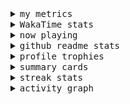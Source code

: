 <details>
  <summary>
    <samp>my metrics</samp>
  </summary>
  <br>

  ![🐳](https://github.com/kkhys/kkhys/blob/main/github-metrics.svg)
</details>

<details>
  <summary>
    <samp>WakaTime stats</samp>
  </summary>
  <br>

<!--START_SECTION:waka-->
**🐱 My GitHub Data** 

> 📦 6.0 MB Used in GitHub's Storage 
 > 
> 🏆 2,729 Contributions in the Year 2025
 > 
> 💼 Opted to Hire
 > 
> 📜 19 Public Repositories 
 > 
> 🔑 26 Private Repositories 
 > 
**I'm an Early 🐤** 

```text
🌞 Morning                9526 commits        ███████░░░░░░░░░░░░░░░░░░   26.64 % 
🌆 Daytime                9555 commits        ███████░░░░░░░░░░░░░░░░░░   26.72 % 
🌃 Evening                14251 commits       ██████████░░░░░░░░░░░░░░░   39.86 % 
🌙 Night                  2424 commits        ██░░░░░░░░░░░░░░░░░░░░░░░   06.78 % 
```
📅 **I'm Most Productive on Sunday** 

```text
Monday                   4643 commits        ███░░░░░░░░░░░░░░░░░░░░░░   12.99 % 
Tuesday                  5113 commits        ████░░░░░░░░░░░░░░░░░░░░░   14.30 % 
Wednesday                5098 commits        ████░░░░░░░░░░░░░░░░░░░░░   14.26 % 
Thursday                 5174 commits        ████░░░░░░░░░░░░░░░░░░░░░   14.47 % 
Friday                   5087 commits        ████░░░░░░░░░░░░░░░░░░░░░   14.23 % 
Saturday                 4712 commits        ███░░░░░░░░░░░░░░░░░░░░░░   13.18 % 
Sunday                   5929 commits        ████░░░░░░░░░░░░░░░░░░░░░   16.58 % 
```


📊 **This Week I Spent My Time On** 

```text
🕑︎ Time Zone: Asia/Tokyo

💬 Programming Languages: 
Other                    28 hrs 22 mins      ██████████████░░░░░░░░░░░   57.87 % 
TypeScript               18 hrs 15 mins      █████████░░░░░░░░░░░░░░░░   37.26 % 
JavaScript               1 hr 22 mins        █░░░░░░░░░░░░░░░░░░░░░░░░   02.81 % 
Markdown                 38 mins             ░░░░░░░░░░░░░░░░░░░░░░░░░   01.31 % 
JSON                     17 mins             ░░░░░░░░░░░░░░░░░░░░░░░░░   00.59 % 

🔥 Editors: 
Chrome                   31 hrs 37 mins      ████████████████░░░░░░░░░   64.49 % 
WebStorm                 17 hrs 24 mins      █████████░░░░░░░░░░░░░░░░   35.51 % 

💻 Operating System: 
Mac                      49 hrs 1 min        █████████████████████████   100.00 % 
```


 Last Updated on 2025/10/03 18:55:53 UTC
<!--END_SECTION:waka-->
</details>

<details>
  <summary>
    <samp>now playing</samp>
  </summary>
  <br>

  [![🐟](https://spotify-github-profile.kittinanx.com/api/view?uid=31bo5yuxjgmecenqavrcmndnpt2m&cover_image=true&theme=default&show_offline=true&background_color=121212&interchange=false&bar_color_cover=false&bar_color=58c454)](https://github.com/kittinan/spotify-github-profile)
</details>

<details>
  <summary>
    <samp>github readme stats</samp>
  </summary>
  <br>

  <div> 
    <img alt="🐠" src="https://github-readme-stats.vercel.app/api?username=kkhys&count_private=true&show_icons=true&theme=dark&include_all_commits=true" />
    <img alt="🐟" src="https://github-readme-stats.vercel.app/api/top-langs/?username=kkhys&layout=compact&theme=dark&langs_count=10&hide=HTML,CSS,SCSS" />
  </div>
</details>

<details>
  <summary>
    <samp>profile trophies</samp>
  </summary>
  <br>

  [![🐬](https://github-profile-trophy.vercel.app/?username=kkhys&rank=SECRET,SSS,SS,S,AAA,AA,A&theme=darkhub&row=1&margin-w=10&no-bg=true)](https://github.com/ryo-ma/github-profile-trophy)
</details>

<details>
  <summary>
    <samp>summary cards</samp>
  </summary>
  <br>

  [![🐋](https://github-profile-summary-cards.vercel.app/api/cards/profile-details?username=kkhys&theme=github_dark)](https://github.com/vn7n24fzkq/github-profile-summary-cards)
  [![🦑](https://github-profile-summary-cards.vercel.app/api/cards/repos-per-language?username=kkhys&theme=github_dark)](https://github.com/vn7n24fzkq/github-profile-summary-cards)
  [![🦭](https://github-profile-summary-cards.vercel.app/api/cards/most-commit-language?username=kkhys&theme=github_dark)](https://github.com/vn7n24fzkq/github-profile-summary-cards)
  [![🦀](https://github-profile-summary-cards.vercel.app/api/cards/stats?username=kkhys&theme=github_dark)](https://github.com/vn7n24fzkq/github-profile-summary-cards)
  [![🦈](https://github-profile-summary-cards.vercel.app/api/cards/productive-time?username=kkhys&theme=github_dark)](https://github.com/vn7n24fzkq/github-profile-summary-cards)
</details>

<details>
  <summary>
    <samp>streak stats</samp>
  </summary>
  <br>

  [![🐠](https://github-readme-streak-stats.herokuapp.com?user=kkhys&theme=dark)](https://github.com/DenverCoder1/github-readme-streak-stats)
</details>

<details>
  <summary>
    <samp>activity graph</samp>
  </summary>
  <br>

  [![🐡](https://github-readme-activity-graph.vercel.app/graph?username=kkhys&theme=xcode)](https://github.com/ashutosh00710/github-readme-activity-graph)
</details>

